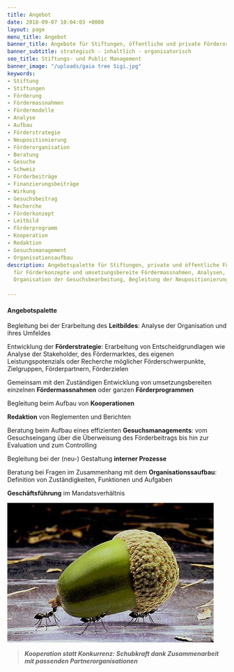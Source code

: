 ```yaml
---
title: Angebot
date: 2018-09-07 10:04:03 +0000
layout: page
menu_title: Angebot
banner_title: Angebote für Stiftungen, öffentliche und private Förderorganisationen
banner_subtitle: strategisch - inhaltlich - organisatorisch
seo_title: Stiftungs- und Public Management
banner_image: "/uploads/gaia tree Sigi.jpg"
keywords:
- Stiftung
- Stiftungen
- Förderung
- Fördermassnahmen
- Fördermodelle
- Analyse
- Aufbau
- Förderstrategie
- Neupositionierung
- Förderorganisation
- Beratung
- Gesuche
- Schweiz
- Förderbeiträge
- Finanzierungsbeiträge
- Wirkung
- Gesuchsbeitrag
- Recherche
- Förderkonzept
- Leitbild
- Förderprogramm
- Kooperation
- Redaktion
- Gesuchsmanagement
- Organisationsaufbau
description: Angebotspalette für Stiftungen, private und öffentliche Förderorganisationen
  für Förderkonzepte und umsetzungsbereite Fördermassnahmen, Analysen, Recherchen,
  Organisation der Gesuchsbearbeitung, Begleitung der Neupositionierung

---
```

#### Angebotspalette

Begleitung bei der Erarbeitung des **Leitbildes**: Analyse der Organisation und ihres Umfeldes

Entwicklung der **Förderstrategie**: Erarbeitung von Entscheidgrundlagen wie Analyse der Stakeholder, des Fördermarktes, des eigenen Leistungspotenzials oder Recherche möglicher Förderschwerpunkte, Zielgruppen, Förderpartnern, Förderzielen

Gemeinsam mit den Zuständigen Entwicklung von umsetzungsbereiten einzelnen **Fördermassnahmen** oder ganzen **Förderprogrammen**

Begleitung beim Aufbau von **Kooperationen**

**Redaktion** von Reglementen und Berichten

Beratung beim Aufbau eines effizienten **Gesuchsmanagements**: vom Gesuchseingang über die Überweisung des Förderbeitrags bis hin zur Evaluation und zum Controlling

Begleitung bei der (neu-) Gestaltung **interner Prozesse**

Beratung bei Fragen im Zusammenhang mit dem **Organisationssaufbau**:  
Definition von Zuständigkeiten, Funktionen und Aufgaben

**Geschäftsführung** im Mandatsverhältnis

![](/uploads/cooparation.jpg)

> **_Kooperation statt Konkurrenz: Schubkraft dank Zusammenarbeit mit passenden Partnerorganisationen_**